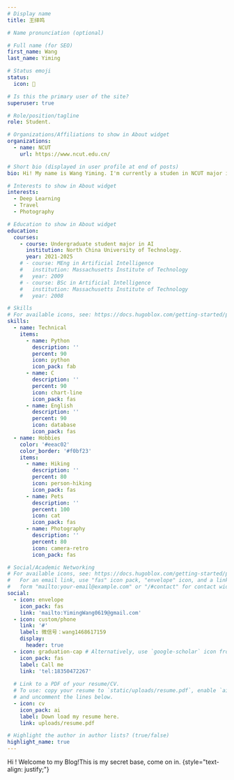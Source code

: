 ```yaml
---
# Display name
title: 王绎鸣

# Name pronunciation (optional)

# Full name (for SEO)
first_name: Wang
last_name: Yiming

# Status emoji
status:
  icon: 🐾

# Is this the primary user of the site?
superuser: true

# Role/position/tagline
role: Student.

# Organizations/Affiliations to show in About widget
organizations:
  - name: NCUT
    url: https://www.ncut.edu.cn/

# Short bio (displayed in user profile at end of posts)
bio: Hi! My name is Wang Yiming. I'm currently a studen in NCUT major in AI.

# Interests to show in About widget
interests:
  - Deep Learning
  - Travel
  - Photography

# Education to show in About widget
education:
  courses:
    - course: Undergraduate student major in AI
      institution: North China University of Technology.
      year: 2021-2025
    # - course: MEng in Artificial Intelligence
    #   institution: Massachusetts Institute of Technology
    #   year: 2009
    # - course: BSc in Artificial Intelligence
    #   institution: Massachusetts Institute of Technology
    #   year: 2008

# Skills
# For available icons, see: https://docs.hugoblox.com/getting-started/page-builder/#icons
skills:
  - name: Technical
    items:
      - name: Python
        description: ''
        percent: 90
        icon: python
        icon_pack: fab
      - name: C
        description: ''
        percent: 90
        icon: chart-line
        icon_pack: fas
      - name: English
        description: ''
        percent: 90
        icon: database
        icon_pack: fas
  - name: Hobbies
    color: '#eeac02'
    color_border: '#f0bf23'
    items:
      - name: Hiking
        description: ''
        percent: 80
        icon: person-hiking
        icon_pack: fas
      - name: Pets
        description: ''
        percent: 100
        icon: cat
        icon_pack: fas
      - name: Photography
        description: ''
        percent: 80
        icon: camera-retro
        icon_pack: fas

# Social/Academic Networking
# For available icons, see: https://docs.hugoblox.com/getting-started/page-builder/#icons
#   For an email link, use "fas" icon pack, "envelope" icon, and a link in the
#   form "mailto:your-email@example.com" or "/#contact" for contact widget.
social:
  - icon: envelope
    icon_pack: fas
    link: 'mailto:YimingWang0619@gmail.com'
  - icon: custom/phone
    link: '#'
    label: 微信号：wang1468617159
    display:
      header: true
  - icon: graduation-cap # Alternatively, use `google-scholar` icon from `ai` icon pack
    icon_pack: fas
    label: Call me
    link: 'tel:18350472267'
  
  # Link to a PDF of your resume/CV.
  # To use: copy your resume to `static/uploads/resume.pdf`, enable `ai` icons in `params.yaml`,
  # and uncomment the lines below.
  - icon: cv
    icon_pack: ai
    label: Down load my resume here.
    link: uploads/resume.pdf

# Highlight the author in author lists? (true/false)
highlight_name: true
---
```


Hi ! Welcome to my Blog!This is my secret base, come on in.
{style="text-align: justify;"}
